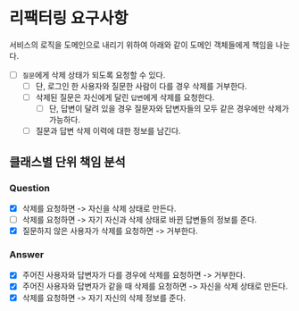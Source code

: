# 리팩터링 요구사항

서비스의 로직을 도메인으로 내리기 위하여 아래와 같이 도메인 객체들에게 책임을 나눈다.

- [ ] `질문`에게 삭제 상태가 되도록 요청할 수 있다.
  - [ ] 단, 로그인 한 사용자와 질문한 사람이 다를 경우 삭제를 거부한다.
  - [ ] 삭제된 질문은 자신에게 달린 `답변`에게 삭제를 요청한다.
    - [ ] 단, 답변이 달려 있을 경우 질문자와 답변자들의 모두 같은 경우에만 삭제가 가능하다.
  - [ ] 질문과 답변 삭제 이력에 대한 정보를 남긴다.

## 클래스별 단위 책임 분석

### Question
- [x] 삭제를 요청하면 -> 자신을 삭제 상태로 만든다.
- [ ] 삭제를 요청하면 -> 자기 자신과 삭제 상태로 바뀐 답변들의 정보를 준다.
- [x] 질문하지 않은 사용자가 삭제를 요청하면 -> 거부한다.

### Answer
- [x] 주어진 사용자와 답변자가 다를 경우에 삭제를 요청하면 -> 거부한다.
- [x] 주어진 사용자와 답변자가 같을 때 삭제를 요청하면 -> 자신을 삭제 상태로 만든다.
- [x] 삭제를 요청하면 -> 자기 자신의 삭제 정보를 준다.
